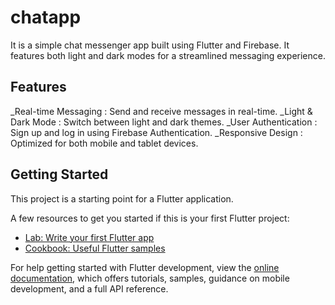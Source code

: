 # chatapp

It is a simple chat messenger app built using Flutter and Firebase.
It features both light and dark modes for a streamlined messaging
experience.

## Features
 _Real-time Messaging : Send and receive messages in real-time.
 _Light & Dark Mode : Switch between light and dark themes.
 _User Authentication : Sign up and log in using Firebase Authentication.
 _Responsive Design : Optimized for both mobile and tablet devices.

## Getting Started

This project is a starting point for a Flutter application.

A few resources to get you started if this is your first Flutter project:

- [Lab: Write your first Flutter app](https://docs.flutter.dev/get-started/codelab)
- [Cookbook: Useful Flutter samples](https://docs.flutter.dev/cookbook)

For help getting started with Flutter development, view the
[online documentation](https://docs.flutter.dev/), which offers tutorials,
samples, guidance on mobile development, and a full API reference.
